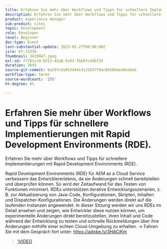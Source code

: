 ```yaml
---
title: Erfahren Sie mehr über Workflows und Tipps für schnellere Implementierungen mit Rapid Development Environments (RDE).
description: Erfahren Sie mehr über Workflows und Tipps für schnellere Bereitstellungen mit Rapid Development Environments (RDE) mit RDE-Umgebungen (Rapid Development Environments), damit AEM Entwicklererlebnis as a Cloud Service verbessert werden kann, indem sie Änderungen schnell bereitstellen und überprüfen können. So wird der Zeitaufwand für das Testen von Funktionen minimiert. RDEs unterstützen iterative Entwicklungsszenarien, z. B. zur Aktualisierung von Java-Code, Konfigurationen, Skripten, Inhalten und Dispatcher-Konfigurationen. Die Änderungen werden direkt auf die laufenden Instanzen angewendet. In dieser Sitzung werden wir uns RDEs im Detail ansehen und zeigen, wie Entwickler diese nutzen können, um experimentelle Änderungen direkt bereitzustellen, ihren Inhalt und Code während der Entwicklung zu testen und schnelle Rückmeldungen über ihre Änderungen mithilfe einer echten Cloud-Umgebung zu erhalten.
product: experience manager
sub-product: sites
topic: Development
role: Developer
level: Beginner
doc-type: Event
last-substantial-update: 2023-05-27T00:00:00Z
jira: KT-13356
thumbnail: 3419947.jpeg
exl-id: 77f81cc0-6513-42a8-9c03-fbb97c4dbf29
duration: 2643
source-git-commit: 9a297cda953d4414131657f9ac84580aea0eabeb
workflow-type: tm+mt
source-wordcount: '255'
ht-degree: 0%

---
```


# Erfahren Sie mehr über Workflows und Tipps für schnellere Implementierungen mit Rapid Development Environments (RDE).

Erfahren Sie mehr über Workflows und Tipps für schnellere Implementierungen mit Rapid Development Environments (RDE).

Rapid Development Environments (RDE) für AEM as a Cloud Service verbessern das Entwicklererlebnis, da sie Änderungen schnell bereitstellen und überprüfen können. So wird der Zeitaufwand für das Testen von Funktionen minimiert. RDEs unterstützen iterative Entwicklungsszenarien, z. B. zur Aktualisierung von Java-Code, Konfigurationen, Skripten, Inhalten und Dispatcher-Konfigurationen. Die Änderungen werden direkt auf die laufenden Instanzen angewendet. In dieser Sitzung werden wir uns RDEs im Detail ansehen und zeigen, wie Entwickler diese nutzen können, um experimentelle Änderungen direkt bereitzustellen, ihren Inhalt und Code während der Entwicklung zu testen und schnelle Rückmeldungen über ihre Änderungen mithilfe einer echten Cloud-Umgebung zu erhalten. → Fahren Sie mit dem Gespräch fort unter: https://adobe.ly/3HACjKm

>[!VIDEO](https://video.tv.adobe.com/v/3419947/?learn=on)
